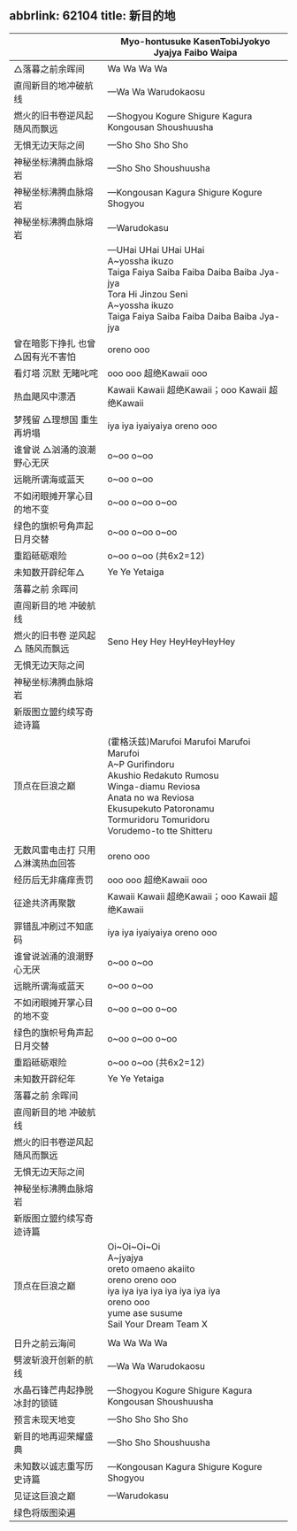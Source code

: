 abbrlink: 62104
title: 新目的地
---
|      |Myo-hontusuke KasenTobiJyokyo<br>Jyajya Faibo Waipa<br>|
|--|--|
|△落暮之前余晖间|Wa Wa Wa Wa|
|直闯新目的地冲破航线|—Wa Wa Warudokaosu|
|燃火的旧书卷逆风起随风而飘远|—Shogyou Kogure Shigure Kagura Kongousan Shoushuusha|
|无惧无边天际之间|—Sho Sho Sho Sho|
|神秘坐标沸腾血脉熔岩|—Sho Sho Shoushuusha|
|神秘坐标沸腾血脉熔岩|—Kongousan Kagura Shigure Kogure Shogyou |
|神秘坐标沸腾血脉熔岩|—Warudokasu|
|      |—UHai UHai UHai UHai <br>A~yossha ikuzo<br>Taiga Faiya Saiba Faiba Daiba Baiba Jya-jya<br>Tora Hi Jinzou Seni<br>A~yossha ikuzo<br>Taiga Faiya Saiba Faiba Daiba Baiba Jya-jya|
|曾在暗影下挣扎 也曾△因有光不害怕|oreno ooo|
|看灯塔 沉默 无睹叱咤|ooo ooo 超绝Kawaii ooo|
|热血飓风中漂洒|Kawaii Kawaii 超绝Kawaii；ooo Kawaii 超绝Kawaii|
|梦残留 △理想国 重生再坍塌|iya iya iyaiyaiya oreno ooo|
|谁曾说 △汹涌的浪潮 野心无厌|o~oo o~oo|
|远眺所谓海或蓝天|o~oo o~oo|
|不如闭眼摊开掌心目的地不变|o~oo o~oo o~oo|
|绿色的旗帜号角声起日月交替|o~oo o~oo o~oo|
|重蹈砥砺艰险|o~oo o~oo (共6x2=12)|
|未知数开辟纪年△|Ye Ye Yetaiga|
|落暮之前 余晖间|      |
|直闯新目的地 冲破航线|      |
|燃火的旧书卷 逆风起△ 随风而飘远|Seno Hey Hey HeyHeyHeyHey|
|无惧无边天际之间|      |
|神秘坐标沸腾血脉熔岩|      |
|新版图立盟约续写奇迹诗篇|      |
|顶点在巨浪之巅|(霍格沃兹)Marufoi Marufoi Marufoi Marufoi<br>A~P Gurifindoru<br>Akushio Redakuto Rumosu<br>Winga-diamu Reviosa<br>Anata no wa Reviosa<br>Ekusupekuto Patoronamu<br>Tormuridoru Tomuridoru<br>Vorudemo-to tte Shitteru|
|      |      |
|无数风雷电击打 只用△淋漓热血回答|oreno ooo|
|经历后无非痛痒责罚|ooo ooo 超绝Kawaii ooo|
|征途共济再聚散|Kawaii Kawaii 超绝Kawaii；ooo Kawaii 超绝Kawaii|
|罪错乱冲刷过不知底码|iya iya iyaiyaiya oreno ooo|
|谁曾说汹涌的浪潮野心无厌|o~oo o~oo|
|远眺所谓海或蓝天|o~oo o~oo|
|不如闭眼摊开掌心目的地不变|o~oo o~oo o~oo|
|绿色的旗帜号角声起日月交替|o~oo o~oo o~oo|
|重蹈砥砺艰险|o~oo o~oo (共6x2=12)|
|未知数开辟纪年|Ye Ye Yetaiga|
|落暮之前 余晖间|      |
|直闯新目的地 冲破航线|      |
|燃火的旧书卷逆风起随风而飘远|      |
|无惧无边天际之间|      |
|神秘坐标沸腾血脉熔岩|      |
|新版图立盟约续写奇迹诗篇|      |
|顶点在巨浪之巅|Oi~Oi~Oi~Oi<br>A~jyajya<br>oreto omaeno akaiito<br>oreno oreno ooo<br>iya iya iya iya iya iya iya iya<br>oreno ooo<br>yume ase susume<br>Sail Your Dream Team X|
|      |      |
|日升之前云海间|Wa Wa Wa Wa|
|劈波斩浪开创新的航线|—Wa Wa Warudokaosu|
|水晶石锋芒冉起挣脱冰封的锁链|—Shogyou Kogure Shigure Kagura Kongousan Shoushuusha|
|预言未现天地变|—Sho Sho Sho Sho|
|新目的地再迎荣耀盛典|—Sho Sho Shoushuusha|
|未知数以诚志重写历史诗篇|—Kongousan Kagura Shigure Kogure Shogyou |
|见证这巨浪之巅|—Warudokasu|
|绿色将版图染遍|      |